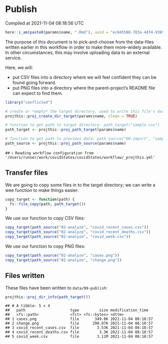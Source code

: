 Publish
================
Compiled at 2021-11-04 08:18:56 UTC

``` r
here::i_am(paste0(params$name, ".Rmd"), uuid = "ec845588-783a-4d74-9389-81c54875c3c3")
```

The purpose of this document is to pick-and-choose from the data-files
written earlier in this workflow in order to make them more-widely
available. In other circumstances, this may involve uploading data to an
external service.

Here, we will:

  - put CSV files into a directory where we will feel confident they can
    be found going forward.
  - put PNG files into a directory where the parent-project’s README
    file can expect to find them.

<!-- end list -->

``` r
library("conflicted")
```

``` r
# create or *empty* the target directory, used to write this file's data: 
projthis::proj_create_dir_target(params$name, clean = TRUE)

# function to get path to target directory: path_target("sample.csv")
path_target <- projthis::proj_path_target(params$name)

# function to get path to previous data: path_source("00-import", "sample.csv")
path_source <- projthis::proj_path_source(params$name)
```

    ## ℹ Reading workflow configuration from '/Users/runner/work/covidStates/covidStates/workflow/_projthis.yml'

## Transfer files

We are going to copy some files in to the target directory; we can write
a wee function to make things easier:

``` r
copy_target <- function(path) {
  fs::file_copy(path, path_target())
}
```

We use our function to copy CSV files:

``` r
copy_target(path_source("02-analyze", "covid_recent_cases.csv"))
copy_target(path_source("02-analyze", "covid_recent_deaths.csv"))
copy_target(path_source("02-analyze", "covid_week.csv"))
```

We use our function to copy PNG files:

``` r
copy_target(path_source("02-analyze", "cases.png"))
copy_target(path_source("02-analyze", "change.png"))
```

## Files written

These files have been written to `data/99-publish`:

``` r
projthis::proj_dir_info(path_target())
```

    ## # A tibble: 5 × 4
    ##   path                    type         size modification_time  
    ##   <fs::path>              <fct> <fs::bytes> <dttm>             
    ## 1 cases.png               file       349.8K 2021-11-04 08:18:57
    ## 2 change.png              file      298.07K 2021-11-04 08:18:57
    ## 3 covid_recent_cases.csv  file        3.53K 2021-11-04 08:18:57
    ## 4 covid_recent_deaths.csv file         3.3K 2021-11-04 08:18:57
    ## 5 covid_week.csv          file        3.11M 2021-11-04 08:18:57
